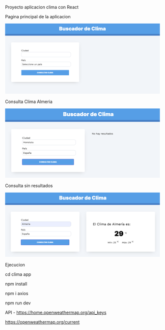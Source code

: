 Proyecto aplicacion clima con React

Pagina principal de la aplicacion

![alt text](/src/img/Principal.png)


Consulta Clima Almeria

![alt text](/src/img/Consulta.png)


Consulta sin resultados

![alt text](/src/img/Consulta_sin_datos.png)






Ejecucion

cd clima app


npm install


npm i axios


npm run dev





API - https://home.openweathermap.org/api_keys


https://openweathermap.org/current